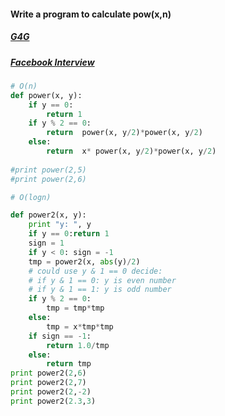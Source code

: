 #### Write a program to calculate pow(x,n)
##### [G4G](http://www.geeksforgeeks.org/write-a-c-program-to-calculate-powxn/)
##### [Facebook Interview](http://www.glassdoor.com/Interview/Implement-a-power-function-to-raise-a-double-to-an-int-power-including-negative-powers-QTN_137804.htm)

```python
# O(n)
def power(x, y):
    if y == 0:
        return 1
    if y % 2 == 0:
        return  power(x, y/2)*power(x, y/2)
    else:
        return  x* power(x, y/2)*power(x, y/2)
        
#print power(2,5)
#print power(2,6)

# O(logn)

def power2(x, y):
    print "y: ", y
    if y == 0:return 1
    sign = 1
    if y < 0: sign = -1
    tmp = power2(x, abs(y)/2) 
    # could use y & 1 == 0 decide:
    # if y & 1 == 0: y is even number
    # if y & 1 == 1: y is odd number
    if y % 2 == 0:
        tmp = tmp*tmp
    else:
        tmp = x*tmp*tmp
    if sign == -1:
        return 1.0/tmp
    else:
        return tmp
print power2(2,6)
print power2(2,7)
print power2(2,-2)
print power2(2.3,3)

```
